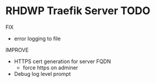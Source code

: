 RHDWP Traefik Server TODO
===
FIX
- error logging to file

IMPROVE
- HTTPS cert generation for server FQDN
  - force https on adminer
- Debug log level prompt